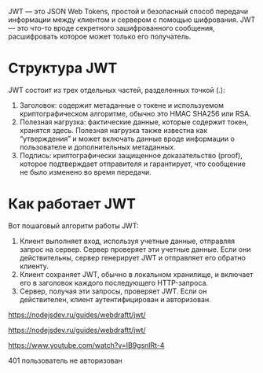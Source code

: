 JWT — это JSON Web Tokens, простой и безопасный способ передачи информации между клиентом и сервером с помощью шифрования.
JWT — это что-то вроде секретного зашифрованного  сообщения, расшифровать которое может только его получатель.

# Структура JWT
JWT состоит из трех отдельных частей, разделенных точкой (.):

1) Заголовок: содержит метаданные о токене и используемом криптографическом алгоритме, обычно это HMAC SHA256 или RSA.
2) Полезная нагрузка: фактические данные, которые содержит токен, хранятся здесь. Полезная нагрузка также известна как “утверждения” и может включать данные вроде информации о пользователе и дополнительных метаданных.
3) Подпись: криптографически защищенное доказательство (proof), которое подтверждает отправителя и гарантирует, что сообщение не было изменено во время передачи.

# Как работает JWT
Вот пошаговый алгоритм работы JWT:
1) Клиент выполняет вход, используя учетные данные, отправляя запрос на сервер.
Сервер проверяет эти учетные данные. Если они действительны, сервер генерирует JWT и отправляет его обратно клиенту.
2) Клиент сохраняет JWT, обычно в локальном хранилище, и включает его в заголовок каждого последующего HTTP-запроса.
3) Сервер, получая эти запросы, проверяет JWT. Если он действителен, клиент аутентифицирован и авторизован.

https://nodejsdev.ru/guides/webdraftt/jwt/

https://nodejsdev.ru/guides/webdraftt/jwt/

https://www.youtube.com/watch?v=IB9gsnlRt-4

401 пользователь не авторизован